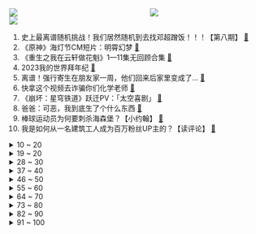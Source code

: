 <div >
	<a style="float:left;width:55%;" href = "https://github.com/anuraghazra/github-readme-stats">
	 <img src = "https://github-readme-stats.vercel.app/api?username=iuuuuuaena&theme=buefy&show_icons=true"/>
	</a>
	<a  style="float:right;width:45%" href = "https://github.com/anuraghazra/github-readme-stats">
	 <img  src="https://github-readme-stats.vercel.app/api/top-langs/?username=anuraghazra&layout=compact"/>
	</a>
	</div>

[![](https://img.shields.io/badge/jxd-@jxdgogogo.xyz-yellowgreen.svg)](https://www.jxdgogogo.xyz)<br>
1. 史上最离谱随机挑战！我们居然随机到去找邓超蹭饭！！！【第八期】 [:link:](//www.bilibili.com/video/BV1mx4y1M7m8) <br>
2. 《原神》海灯节CM短片：明霄幻梦 [:link:](//www.bilibili.com/video/BV1jR4y1Y76v) <br>
3. 《重生之我在云轩做花魁》1—11集无回顾合集 [:link:](//www.bilibili.com/video/BV1GG4y197TB) <br>
4. 2023我的世界拜年纪 [:link:](//www.bilibili.com/video/BV1a24y167fo) <br>
5. 离谱！强行寄生在朋友家一周，他们回来后家里变成了... [:link:](//www.bilibili.com/video/BV11R4y187Np) <br>
6. 快拿这个视频去诈骗你们化学老师 [:link:](//www.bilibili.com/video/BV1nG4y197jd) <br>
7. 《崩坏：星穹铁道》跃迁PV：「太空喜剧」 [:link:](//www.bilibili.com/video/BV1fA411R7pq) <br>
8. 爸爸：可恶，我到底生了个什么东西 [:link:](//www.bilibili.com/video/BV1UT41117L2) <br>
9. 棒球运动员为何要刺杀海森堡？【小约翰】 [:link:](//www.bilibili.com/video/BV1Z8411A74n) <br>
10. 我是如何从一名建筑工人成为百万粉丝UP主的？【读评论】 [:link:](//www.bilibili.com/video/BV1Sv4y1C7Ea) <br>
<details>
<summary>10 ~ 20</summary>

11. 今年不一样的年夜饭！ [:link:](//www.bilibili.com/video/BV1eA411k7eb) <br>
12. 【杨扬/京歌】钟离贺岁大戏「千秋契月」原神cv原创曲/云堇 [:link:](//www.bilibili.com/video/BV1DG4y1C7SP) <br>
13. 2023哔哩哔哩拜年纪 [:link:](//www.bilibili.com/video/BV1zv4y117zo) <br>
14. 【友尽局】玩的挺好，下次别玩了啊 [:link:](//www.bilibili.com/video/BV1eT411Z7ke) <br>
15. 送完这个礼物，他再也没有回过我消息…… [:link:](//www.bilibili.com/video/BV1NG4y1Q7Lz) <br>
16. 🏮你被骗了，但是中国风🏮 [:link:](//www.bilibili.com/video/BV1SD4y1J7uY) <br>
17. 这款8年前的游戏放在21世纪确实有点早了 [:link:](//www.bilibili.com/video/BV18Y411X7wJ) <br>
18. 零下-53℃？漠河极寒风冷，感受国内最低温的力量！【科技达】 [:link:](//www.bilibili.com/video/BV11Y4y1d7vq) <br>
19. 【原魔大电影】《丘神》第一季总集篇 [:link:](//www.bilibili.com/video/BV1vM411t7QK) <br>
</details>
<details>
<summary>19 ~ 20</summary>

20. 再见了，暴雪。 [:link:](//www.bilibili.com/video/BV14T41127z4) <br>
21. 奇怪！为什么北方人比南方人更爱看春晚？ [:link:](//www.bilibili.com/video/BV1CM411t7J3) <br>
22. 【睡前消息541】社会化抚养概论 [:link:](//www.bilibili.com/video/BV1ED4y1n7MD) <br>
23. 神仙打架！史上最强！《流浪地球2》《满江红》《熊出没之伴我熊芯》《中国乒乓》《无名》《深海》《交换人生》2023春节档排雷报告 [:link:](//www.bilibili.com/video/BV12Y411X7Ry) <br>
24. 耗费心血还原西游记里孙悟空所做的乌金丹！吃的一刻我沉默了… [:link:](//www.bilibili.com/video/BV1YG4y1F7mD) <br>
25. 明说了吧，《流浪地球2》比第一部更炸裂！ [:link:](//www.bilibili.com/video/BV16R4y1a7ze) <br>
26. 【原神新春会】我不曾忘记 | 致旅行中的你 [:link:](//www.bilibili.com/video/BV1P24y1a7Lt) <br>
27. 瞎做的战术盔甲 [:link:](//www.bilibili.com/video/BV1Ys4y1x7jJ) <br>
28. 喜欢2022的每个瞬间，2023年接好运！ [:link:](//www.bilibili.com/video/BV1P8411w7Yf) <br>
</details>
<details>
<summary>28 ~ 30</summary>

29. 时隔三年两帅小伙再次烧烤，这次好好招待！ [:link:](//www.bilibili.com/video/BV1TP4y1z73T) <br>
30. 什么年代了还在用神之眼？让可莉教你什么叫现代战争！【原神】 [:link:](//www.bilibili.com/video/BV1DD4y1J7EA) <br>
31. 旅行者：祝你新年好运来啊啊啊啊啊啊！！！ [:link:](//www.bilibili.com/video/BV14K411k7rx) <br>
32. 兔 P P [:link:](//www.bilibili.com/video/BV1vP4y1r7qR) <br>
33. 深圳市民中心灯光秀，惊现原神璃月BGM [:link:](//www.bilibili.com/video/BV1dT411Z7CC) <br>
34. "他死在了最爱我的那一天，遗愿是让我永远忘记他" [:link:](//www.bilibili.com/video/BV1c24y1r73F) <br>
35. 【没啥用科技】智能良筷，喂你而来 [:link:](//www.bilibili.com/video/BV1Ax4y1M7cG) <br>
36. 吐槽完今年春晚，我很怀念她【飘飘】 [:link:](//www.bilibili.com/video/BV1oG4y1X7G7) <br>
37. "完蛋了"放在嘴上的韩国人 躺的很平又摆烂 [:link:](//www.bilibili.com/video/BV12P4y1r7Kx) <br>
</details>
<details>
<summary>37 ~ 40</summary>

38. 当熊妈妈第一次当妈妈……虽然手忙脚乱但依然能感受到爱意满满呀～ [:link:](//www.bilibili.com/video/BV1CR4y1a7Qp) <br>
39. 动物潦草长相大赏 [:link:](//www.bilibili.com/video/BV1od4y1V7Sa) <br>
40. 【时代少年团】TNT春节太闹腾2023之开场舞 [:link:](//www.bilibili.com/video/BV1pd4y157TH) <br>
41. 落魄富二代，靠造假币重回人生巅峰，葡萄牙史上最大金融诈骗案 [:link:](//www.bilibili.com/video/BV1HK411y7KD) <br>
42. 《明日方舟》EP - 兔兔在哪里？ [:link:](//www.bilibili.com/video/BV1jR4y1Y7zm) <br>
43. 东方曜：这次召唤了个神兽 [:link:](//www.bilibili.com/video/BV1Rs4y1x7YK) <br>
44. 终于来了！我愿称之为世界上最好吃的麻辣牛肉干！ [:link:](//www.bilibili.com/video/BV1tT41127KE) <br>
45. 小城蛟河雪中露营过年，网友疯狂投喂感受到人间温暖，大年初一继续上路 [:link:](//www.bilibili.com/video/BV1q24y1r787) <br>
46. 我的世界：开局8个钻石，完美速通地形，就是有点诡异 [:link:](//www.bilibili.com/video/BV15G4y197en) <br>
</details>
<details>
<summary>46 ~ 50</summary>

47. 赔偿一百万！神庙逃亡为何沦为坑钱烂作？ [:link:](//www.bilibili.com/video/BV1qM411t7qN) <br>
48. 【原神】耗时1整年！集成的手书！你一定见过这张图只要你是原神玩家 [:link:](//www.bilibili.com/video/BV1TG4y197Wr) <br>
49. 花 泽 香 蔡 [:link:](//www.bilibili.com/video/BV15Y411X72b) <br>
50. 【原神】抽奖送你满命胡桃和满命夜兰，请查收你的新年礼物！ [:link:](//www.bilibili.com/video/BV1nv4y1k7KM) <br>
51. 什么样的人会不小心弄丢一枚核弹？ [:link:](//www.bilibili.com/video/BV1XA411o7zn) <br>
52. 【鬼畜电影】熊出没之雪岭熊疯（90分钟完整版） [:link:](//www.bilibili.com/video/BV1EG4y1c7zX) <br>
53. 【贝爷拜年】新的一年，全力以赴！ [:link:](//www.bilibili.com/video/BV1mY4y1Z7i7) <br>
54. 做了一个梦，然后画了这个画 [:link:](//www.bilibili.com/video/BV1c24y1r7j2) <br>
55. 预算拉满！打造梦中电竞办公室！ [:link:](//www.bilibili.com/video/BV1fD4y1J7u8) <br>
</details>
<details>
<summary>55 ~ 60</summary>

56. 【抽象围棋】柯洁VS战鹰 [:link:](//www.bilibili.com/video/BV1T24y1r7Qn) <br>
57. 三年，一个零零后唯物主义者与死亡的和解 [:link:](//www.bilibili.com/video/BV1i3411d7tL) <br>
58. 泥头法师 我的世界永恒的MC生存 二周目EP6 [:link:](//www.bilibili.com/video/BV12G4y1X7Jm) <br>
59. 大年初一 爆笑来袭 大家过年好！ [:link:](//www.bilibili.com/video/BV1h8411w798) <br>
60. 欧皇是怎么用抽卡拜年的？ [:link:](//www.bilibili.com/video/BV1a8411w7E4) <br>
61. 用电安全小知识 # 新年快乐 [:link:](//www.bilibili.com/video/BV1h84y1j7iY) <br>
62. 大年三十，我给垃圾房的大爷大妈准备了一桌年夜饭 [:link:](//www.bilibili.com/video/BV1mx4y1T7SL) <br>
63. 当海灯节胡桃rap遇到只因你太美，居然毫无违和感？ [:link:](//www.bilibili.com/video/BV1i84y1j7i2) <br>
64. IMAX、杜比、CINITY、中国巨幕、LUXE、ScreenX.....买电影票选厅，居然有这么多门道？ [:link:](//www.bilibili.com/video/BV1QT411Z7F4) <br>
</details>
<details>
<summary>64 ~ 70</summary>

65. 年纪大了就是容易犯困啊 [:link:](//www.bilibili.com/video/BV16Y4y1Z7mJ) <br>
66. 对联：对对对，祝您新年快乐 [:link:](//www.bilibili.com/video/BV1ST411Z7KS) <br>
67. 制作“二踢脚”伴侣 [:link:](//www.bilibili.com/video/BV1RG4y1X736) <br>
68. 我要做手术了，准备麻醉！警长：让我来吧！（上膛 [:link:](//www.bilibili.com/video/BV1qd4y157wP) <br>
69. 7000年前的一只碗：凭什么让中国人感到自豪 [:link:](//www.bilibili.com/video/BV13x4y1M7MP) <br>
70. 谦个明【2023拜年纪单品】 [:link:](//www.bilibili.com/video/BV1wD4y1p7jG) <br>
71. 《第一届炉石年夜饭》 [:link:](//www.bilibili.com/video/BV1MY4y1f7TZ) <br>
72. 闭眼  我触碰幻想的边界【2023拜年纪单品】 [:link:](//www.bilibili.com/video/BV1QY4y1Z7UZ) <br>
73. 这个齐天大圣孙悟空烟花有点东西！ [:link:](//www.bilibili.com/video/BV19s4y1t7ea) <br>
</details>
<details>
<summary>73 ~ 80</summary>

74. 【原神新春会】踏江行 [:link:](//www.bilibili.com/video/BV1TG4y1X7y4) <br>
75. 教主，你是我的，我是你的谁？ [:link:](//www.bilibili.com/video/BV1Uy4y1R7dJ) <br>
76. 新 年 快 乐 ！ [:link:](//www.bilibili.com/video/BV1JY411X7Pa) <br>
77. 动物园虎兔交接仪式，兔子险成年夜饭，仪式草草收尾 [:link:](//www.bilibili.com/video/BV1c8411w7Jy) <br>
78. 手绘929张，还原猫和老鼠《爆竹风波》 [:link:](//www.bilibili.com/video/BV1jT411278d) <br>
79. 疾 速 地 球 [:link:](//www.bilibili.com/video/BV1RG4y1D7bQ) <br>
80. 【水果猎人】网络热门水果鉴定30 [:link:](//www.bilibili.com/video/BV1VG4y1X7X1) <br>
81. 库克帮雷军清库存？红米10A抵3000？我来试试！！ [:link:](//www.bilibili.com/video/BV1xv4y1k7YS) <br>
82. 和家人一起看抬头见喜！ [:link:](//www.bilibili.com/video/BV1hP4y1r7AF) <br>
</details>
<details>
<summary>82 ~ 90</summary>

83. 【刘擎】让人成长的从来不是苦难，而是在苦难中习得的应对能力 [:link:](//www.bilibili.com/video/BV1yv4y1C7GY) <br>
84. 【2023东方新春宴·千华永缘】 [:link:](//www.bilibili.com/video/BV1824y1r7mK) <br>
85. 城 市 中 央 [:link:](//www.bilibili.com/video/BV1Dx4y1M7sY) <br>
86. 听说最近挺多人在那分析我 [:link:](//www.bilibili.com/video/BV13Y411X7Vz) <br>
87. 2023年「原神新春会」 [:link:](//www.bilibili.com/video/BV1mT41117vu) <br>
88. 胡桃为什么哒哒哒哒哒哒 [:link:](//www.bilibili.com/video/BV1rv4y1r79Z) <br>
89. 献给我仅有的七个粉丝 [:link:](//www.bilibili.com/video/BV1eG4y1X7sx) <br>
90. 耗时3天给德国室友炖了一盅佛跳墙, 他大受震撼 [:link:](//www.bilibili.com/video/BV1Dx4y1M7ky) <br>
91. “过年亲戚问混的怎么了，就给他看这个视频！” [:link:](//www.bilibili.com/video/BV1dG4y1X7M5) <br>
</details>
<details>
<summary>91 ~ 100</summary>

92. 英雄还是疯子？算计下的封圣？法国人还热爱她吗？你所不知道的圣女贞德的生前身后 [:link:](//www.bilibili.com/video/BV17D4y1n7uC) <br>
93. 她们谈笑间，我已身败名裂！ [:link:](//www.bilibili.com/video/BV1WG4y1F7yg) <br>
94. 电影最TOP：全面超越首部，国产科幻又活了！ [:link:](//www.bilibili.com/video/BV1G8411w7vr) <br>
95. 人大教授：带你了解真实的基层，县委书记权力到底有多大？ [:link:](//www.bilibili.com/video/BV1e14y1M7ce) <br>
96. 优雅，太优雅了！ [:link:](//www.bilibili.com/video/BV1cD4y1n7w5) <br>
97. 当你吃得太饱就会「输掉比赛」!!？ [:link:](//www.bilibili.com/video/BV1P8411w7sk) <br>
98. 【半佛】作为魔法，海蓝之谜卖的过于便宜 [:link:](//www.bilibili.com/video/BV1Av4y1y7xh) <br>
99. 童年烟火【2023拜年纪单品】 [:link:](//www.bilibili.com/video/BV1114y1M7rK) <br>
100. “江湖显饿，不行就撤” [:link:](//www.bilibili.com/video/BV1jG4y1c7jb) <br>
</details>
